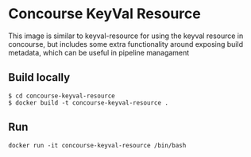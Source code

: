 # Concourse KeyVal Resource

This image is similar to keyval-resource for using the keyval resource in concourse, but includes some extra functionality around exposing build metadata, which can be useful in pipeline managament

## Build locally

```
$ cd concourse-keyval-resource
$ docker build -t concourse-keyval-resource .
```

## Run

```
docker run -it concourse-keyval-resource /bin/bash
```
